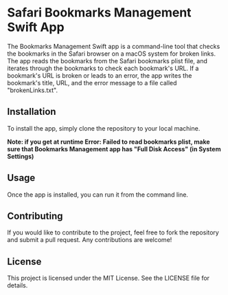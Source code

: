 # Safari Bookmarks Management Swift App

The Bookmarks Management Swift app is a command-line tool that checks the bookmarks in the Safari browser on a macOS system for broken links. The app reads the bookmarks from the Safari bookmarks plist file, and iterates through the bookmarks to check each bookmark's URL. If a bookmark's URL is broken or leads to an error, the app writes the bookmark's title, URL, and the error message to a file called "brokenLinks.txt".

## Installation

To install the app, simply clone the repository to your local machine.

__Note: if you get at runtime Error: Failed to read bookmarks plist, make sure that Bookmarks Management app has "Full Disk Access" (in System Settings)__

## Usage

Once the app is installed, you can run it from the command line.

## Contributing

If you would like to contribute to the project, feel free to fork the repository and submit a pull request. Any contributions are welcome!

## License

This project is licensed under the MIT License. See the LICENSE file for details.
